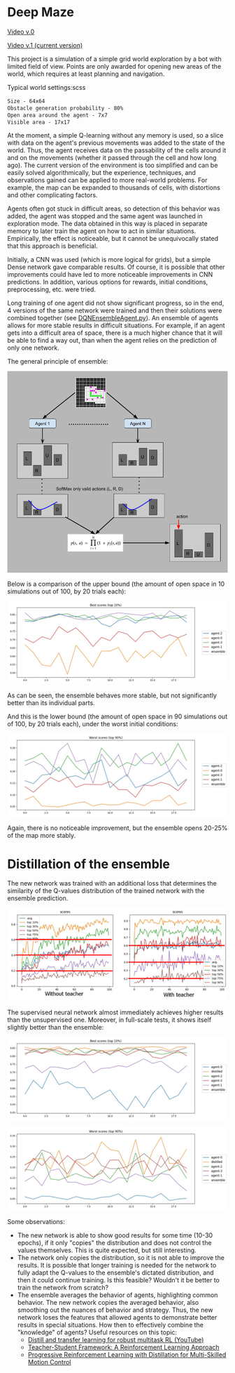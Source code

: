 # Deep Maze

[Video v.0](https://www.youtube.com/watch?v=rSkxOtRhY24)

[Video v.1 (current version)](https://youtu.be/-w3PGBhAnzM)

This project is a simulation of a simple grid world exploration by a bot with limited field of view. Points are only awarded for opening new areas of the world, which requires at least planning and navigation.

Typical world settings:scss

```
Size - 64x64
Obstacle generation probability - 80%
Open area around the agent - 7x7
Visible area - 17x17
```

At the moment, a simple Q-learning without any memory is used, so a slice with data on the agent's previous movements was added to the state of the world. Thus, the agent receives data on the passability of the cells around it and on the movements (whether it passed through the cell and how long ago). The current version of the environment is too simplified and can be easily solved algorithmically, but the experience, techniques, and observations gained can be applied to more real-world problems. For example, the map can be expanded to thousands of cells, with distortions and other complicating factors.

Agents often got stuck in difficult areas, so detection of this behavior was added, the agent was stopped and the same agent was launched in exploration mode. The data obtained in this way is placed in separate memory to later train the agent on how to act in similar situations. Empirically, the effect is noticeable, but it cannot be unequivocally stated that this approach is beneficial.

Initially, a CNN was used (which is more logical for grids), but a simple Dense network gave comparable results. Of course, it is possible that other improvements could have led to more noticeable improvements in CNN predictions. In addition, various options for rewards, initial conditions, preprocessing, etc. were tried.

Long training of one agent did not show significant progress, so in the end, 4 versions of the same network were trained and then their solutions were combined together (see [DQNEnsembleAgent.py](Agent/DQNEnsembleAgent.py)). An ensemble of agents allows for more stable results in difficult situations. For example, if an agent gets into a difficult area of space, there is a much higher chance that it will be able to find a way out, than when the agent relies on the prediction of only one network.

The general principle of ensemble:

![](img/ensemble.png)

Below is a comparison of the upper bound (the amount of open space in 10 simulations out of 100, by 20 trials each):

![](img/20201231-high.jpg)

As can be seen, the ensemble behaves more stable, but not significantly better than its individual parts.

And this is the lower bound (the amount of open space in 90 simulations out of 100, by 20 trials each), under the worst initial conditions:

![](img/20201231-low.jpg)

Again, there is no noticeable improvement, but the ensemble opens 20-25% of the map more stably.

# Distillation of the ensemble

The new network was trained with an additional loss that determines the similarity of the Q-values distribution of the trained network with the ensemble prediction.

![](img/20210106-distilled.jpg)

The supervised neural network almost immediately achieves higher results than the unsupervised one. Moreover, in full-scale tests, it shows itself slightly better than the ensemble:

![](img/20210106-high.jpg)

![](img/20210106-low.jpg)

Some observations:

- The new network is able to show good results for some time (10-30 epochs), if it only "copies" the distribution and does not control the values themselves. This is quite expected, but still interesting.
- The network only copies the distribution, so it is not able to improve the results. It is possible that longer training is needed for the network to fully adapt the Q-values to the ensemble's dictated distribution, and then it could continue training. Is this feasible? Wouldn't it be better to train the network from scratch?
- The ensemble averages the behavior of agents, highlighting common behavior. The new network copies the averaged behavior, also smoothing out the nuances of behavior and strategy. Thus, the new network loses the features that allowed agents to demonstrate better results in special situations. How then to effectively combine the "knowledge" of agents? Useful resources on this topic:
  - [Distill and transfer learning for robust multitask RL (YouTube)](https://www.youtube.com/watch?v=scf7Przmh7c)
  - [Teacher-Student Framework: A Reinforcement Learning Approach](https://www.researchgate.net/publication/280255927_Teacher-Student_Framework_A_Reinforcement_Learning_Approach)
  - [Progressive Reinforcement Learning with Distillation for Multi-Skilled Motion Control](https://arxiv.org/abs/1802.04765)
